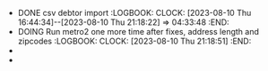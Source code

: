 - DONE csv debtor import
  :LOGBOOK:
  CLOCK: [2023-08-10 Thu 16:44:34]--[2023-08-10 Thu 21:18:22] =>  04:33:48
  :END:
- DOING Run metro2 one more time after fixes, address length and zipcodes
  :LOGBOOK:
  CLOCK: [2023-08-10 Thu 21:18:51]
  :END:
-
-